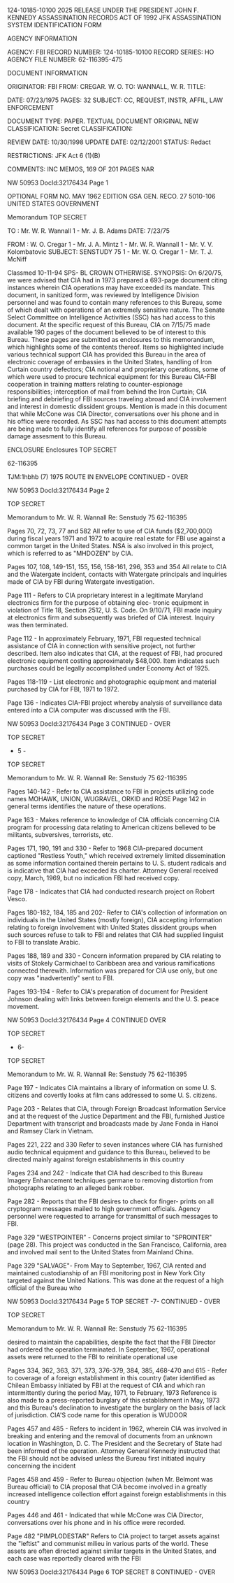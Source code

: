 124-10185-10100
2025 RELEASE UNDER THE PRESIDENT JOHN F. KENNEDY ASSASSINATION RECORDS ACT OF 1992
JFK ASSASSINATION SYSTEM
IDENTIFICATION FORM

AGENCY INFORMATION

AGENCY: FBI
RECORD NUMBER: 124-10185-10100
RECORD SERIES: HO
AGENCY FILE NUMBER: 62-116395-475

DOCUMENT INFORMATION

ORIGINATOR: FBI
FROM: CREGAR. W. O.
TO: WANNALL, W. R.
TITLE:

DATE: 07/23/1975
PAGES: 32
SUBJECT: CC, REQUEST, INSTR, AFFIL, LAW ENFORCEMENT

DOCUMENT TYPE: PAPER. TEXTUAL DOCUMENT
ORIGINAL NEW
CLASSIFICATION: Secret CLASSIFICATION:

REVIEW DATE: 10/30/1998 UPDATE DATE: 02/12/2001
STATUS: Redact

RESTRICTIONS:
JFK Act 6 (1)(B)

COMMENTS: INC MEMOS, 169 OF 201 PAGES NAR

NW 50953 DocId:32176434 Page 1

OPTIONAL FORM NO.
MAY 1962 EDITION
GSA GEN. RECO. 27
5010-106
UNITED STATES GOVERNMENT

Memorandum TOP SECRET

TO : Mr. W. R. Wannall 1 - Mr. J. B. Adams
DATE: 7/23/75

FROM : W. O. Cregar 1 - Mr. J. A. Mintz
1 - Mr. W. R. Wannall
1 - Mr. V. V. Kolombatovic
SUBJECT: SENSTUDY 75 1 - Mr. W. O. Cregar
1 - Mr. T. J. McNiff

Classmed
10-11-94 SPS-
BL CROWN OTHERWISE.
SYNOPSIS:
On 6/20/75, we were advised that CIA had in 1973
prepared a 693-page document citing instances wherein CIA
operations may have exceeded its mandate. This document, in
sanitized form, was reviewed by Intelligence Division personnel
and was found to contain many references to this Bureau, some
of which dealt with operations of an extremely sensitive
nature. The Senate Select Committee on Intelligence Activities
(SSC) has had access to this document. At the specific request
of this Bureau, CIA on 7/15/75 made available 190 pages of
the document believed to be of interest to this Bureau. These
pages are submitted as enclosures to this memorandum, which
highlights some of the contents thereof. Items so highlighted
include various technical support CIA has provided this
Bureau in the area of electronic coverage of embassies in the
United States, handling of Iron Curtain country defectors;
CIA notional and proprietary operations, some of which were
used to procure technical equipment for this Bureau CIA-FBI
cooperation in training matters relating to counter-espionage
responsibilities; interception of mail from behind the Iron
Curtain; CIA briefing and debriefing of FBI sources traveling
abroad and CIA involvement and interest in domestic dissident
groups. Mention is made in this document that while McCone
was CIA Director, conversations over his phone and in his
office were recorded. As SSC has had access to this document
attempts are being made to fully identify all references for
purpose of possible damage assesment to this Bureau.

ENCLOSURE Enclosures TOP SECRET

62-116395

TJM:1hbhb
(7)
1975 ROUTE IN ENVELOPE CONTINUED - OVER

NW 50953 DocId:32176434 Page 2

TOP SECRET

Memorandum to Mr. W. R. Wannall
Re: Senstudy 75
62-116395

Pages 70, 72, 73, 77 and 582 All refer to use of CIA
funds ($2,700,000) during fiscal years 1971 and 1972 to acquire
real estate for FBI use against a common target in the
United States. NSA is also involved in this project, which
is referred to as "MHDOZEN" by CIA.

Pages 107, 108, 149-151, 155, 156, 158-161, 296, 353 and 354
All relate to CIA and the Watergate incident, contacts with
Watergate principals and inquiries made of CIA by FBI during
Watergate investigation.

Page 111 - Refers to CIA proprietary interest in a legitimate
Maryland electronics firm for the purpose of obtaining elec-
tronic equipment in violation of Title 18, Section 2512, U. S.
Code. On 9/10/71, FBI made inquiry at electronics firm and
subsequently was briefed of CIA interest. Inquiry was then
terminated.

Page 112 - In approximately February, 1971, FBI requested
technical assistance of CIA in connection with sensitive project,
not further described. Item also indicates that CIA, at the
request of FBI, had procured electronic equipment costing
approximately $48,000. Item indicates such purchases could
be legally accomplished under Economy Act of 1925.

Pages 118-119 - List electronic and photographic equipment
and material purchased by CIA for FBI, 1971 to 1972.

Page 136 - Indicates CIA-FBI project whereby analysis of
surveillance data entered into a CIA computer was discussed
with the FBI.

NW 50953 DocId:32176434 Page 3 CONTINUED - OVER

TOP SECRET
- 5 -

TOP SECRET

Memorandum to Mr. W. R. Wannall
Re: Senstudy 75
62-116395

Pages 140-142 - Refer to CIA assistance to FBI in projects
utilizing code names MOHAWK, UNION, WUGRAVEL, ORKID and ROSE
Page 142 in general terms identifies the nature of these
operations.

Page 163 - Makes reference to knowledge of CIA officials
concerning CIA program for processing data relating to American
citizens believed to be militants, subversives, terrorists, etc.

Pages 171, 190, 191 and 330 - Refer to 1968 CIA-prepared
document captioned "Restless Youth," which received extremely
limited dissemination as some information contained therein
pertains to U. S. student radicals and is indicative that CIA
had exceeded its charter. Attorney General received copy,
March, 1969, but no indication FBI had received copy.

Page 178 - Indicates that CIA had conducted research project
on Robert Vesco.

Pages 180-182, 184, 185 and 202- Refer to CIA's collection
of information on individuals in the United States (mostly
foreign), CIA accepting information relating to foreign
involvement with United States dissident groups when such
sources refuse to talk to FBI and relates that CIA had supplied
linguist to FBI to translate Arabic.

Pages 188, 189 and 330 - Concern information prepared by CIA
relating to visits of Stokely Carmichael to Caribbean area and
various ramifications connected therewith. Information was
prepared for CIA use only, but one copy was "inadvertently" sent
to FBI.

Pages 193-194 - Refer to CIA's preparation of document for
President Johnson dealing with links between foreign elements
and the U. S. peace movement.

NW 50953 DocId:32176434 Page 4 CONTINUED OVER

TOP SECRET
- 6-

TOP SECRET

Memorandum to Mr. W. R. Wannall
Re: Senstudy 75
62-116395

Page 197 - Indicates CIA maintains a library of information
on some U. S. citizens and covertly looks at film cans
addressed to some U. S. citizens.

Page 203 - Relates that CIA, through Foreign Broadcast
Information Service and at the request of the Justice Department
and the FBI, furnished Justice Department with transcript and
broadcasts made by Jane Fonda in Hanoi and Ramsey Clark in
Vietnam.

Pages 221, 222 and 330 Refer to seven instances where
CIA has furnished audio technical equipment and guidance to
this Bureau, believed to be directed mainly against foreign
establishments in this country

Pages 234 and 242 - Indicate that CIA had described to
this Bureau Imagery Enhancement techniques germane to removing
distortion from photographs relating to an alleged bank robber.

Page 282 - Reports that the FBI desires to check for finger-
prints on all cryptogram messages mailed to high government
officials. Agency personnel were requested to arrange for
transmittal of such messages to FBI.

Page 329 "WESTPOINTER" - Concerns project similar to
"SPROINTER" (page 28). This project was conducted in the
San Francisco, California, area and involved mail sent to the
United States from Mainland China.

Page 329 "SALVAGE"- From May to September, 1967, CIA
rented and maintained custodianship of an FBI monitoring post
in New York City targeted against the United Nations. This
was done at the request of a high official of the Bureau who

NW 50953 DocId:32176434 Page 5 TOP SECRET
-7-
CONTINUED - OVER

TOP SECRET

Memorandum to Mr. W. R. Wannall
Re: Senstudy 75
62-116395

desired to maintain the capabilities, despite the fact that
the FBI Director had ordered the operation terminated. In
September, 1967, operational assets were returned to the FBI
to reinitiate operational use

Pages 334, 362, 363, 371, 373, 376-379, 384, 385, 468-470
and 615 - Refer to coverage of a foreign establishment in
this country (later identified as Chilean Embassy initiated
by FBI at the request of CIA and which ran intermittently
during the period May, 1971, to February, 1973 Reference
is also made to a press-reported burglary of this establishment
in May, 1973 and this Bureau's declination to investigate
the burglary on the basis of lack of jurisdiction. CIA'S
code name for this operation is WUDOOR

Pages 457 and 485 - Refers to incident in 1962, wherein
CIA was involved in breaking and entering and the removal of
documents from an unknown location in Washington, D. C. The
President and the Secretary of State had been informed of the
operation. Attorney General Kennedy instructed that the FBI
should not be advised unless the Bureau first initiated
inquiry concerning the incident

Pages 458 and 459 - Refer to Bureau objection (when
Mr. Belmont was Bureau official) to CIA proposal that CIA
become involved in a greatly increased intelligence collection
effort against foreign establishments in this country

Pages 446 and 461 - Indicated that while McCone was CIA
Director, conversations over his phone and in his office were
recorded.

Page 482 "PIMPLODESTAR" Refers to CIA project to target
assets against the "leftist" and communist milieu in various
parts of the world. These assets are often directed against
similar targets in the United States, and each case was reportedly
cleared with the FBI

NW 50953 DocId:32176434 Page 6 TOP SECRET
8
CONTINUED - OVER

